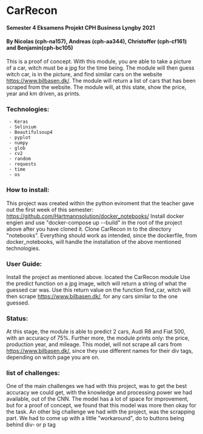 
# CarRecon
#### Semester 4 Eksamens Projekt CPH Business Lyngby 2021
#### By Nicolas (cph-na157), Andreas (cph-aa344), Christoffer (cph-cf161) and Benjamin(cph-bc105)
This is a proof of concept. With this module, you are able to take a picture of a car, witch must be a jpg for the time being. The module will then guess witch car, is in the picture, and find similar cars on the website https://www.bilbasen.dk/. The module will return a list of cars that has been scraped from the website. The module will, at this state, show the price, year and km driven, as prints.

### Technologies:
	 - Keras
	 - Selinium
	 - Beautifulsoup4
	 - pyplot
	 - numpy
	 - glob
	 - cv2
	 - random
	 - requests
	 - time
	 - os

### How to install:
This project was created within the python eviroment that the teacher gave out the first week of this semester:
https://github.com/Hartmannsolution/docker_notebooks/
Install docker engien and use "docker-compose up --build"  in the root of the project above after you have cloned it.
Clone CarRecon in to the directory "notebooks". Everything should work as intended, since the dockerfile, from docker_notebooks, will handle the installation of the above mentioned technologies.

### User Guide:
Install the project as mentioned above.
located the CarRecon module 
Use the predict function on a jpg image, witch will return a string of what the guessed car was. Use this return value on the function find_car, witch will then scrape https://www.bilbasen.dk/, for any cars similar to the one guessed.


### Status:
At this stage, the module is able to predict 2 cars, Audi R8 and Fiat 500, with an accuracy of 75%. Further more, the module prints only: the price, production year, and mileage. This model, will not scrape all cars from https://www.bilbasen.dk/, since they use different names for their div tags, depending on witch page you are on.

### list of challenges:
One of the main challenges we had with this project, was to get the best accuracy we could get, with the knowledge and processing power we had available, out of the CNN. The model has a lot of space for improvement, but for a proof of concept, we found that this model was more then okay for the task.
An other big challenge we had with the project, was the scrapping part. We had to come up with a little "workaround", do to buttons being behind div- or p tag



